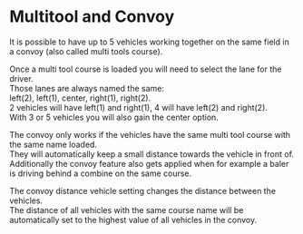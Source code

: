 # Multitool and Convoy  
It is possible to have up to 5 vehicles working together on the same field in a convoy (also called multi tools course).  


  
Once a multi tool course is loaded you will need to select the lane for the driver.  
Those lanes are always named the same:  
left(2), left(1), center, right(1), right(2).  
2 vehicles will have left(1) and right(1), 4 will have left(2) and right(2).  
With 3 or 5 vehicles you will also gain the center option.  


  
The convoy only works if the vehicles have the same multi tool course with the same name loaded.  
They will automatically keep a small distance towards the vehicle in front of.  
Additionally the convoy feature also gets applied when for example a baler is driving behind a combine on the same course.  


  
The convoy distance vehicle setting changes the distance between the vehicles.  
The distance of all vehicles with the same course name will be automatically set to the highest value of all vehicles in the convoy.  


